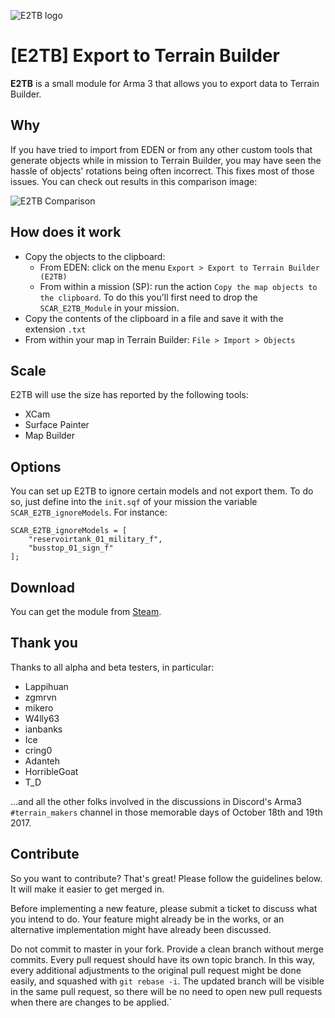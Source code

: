 ![E2TB logo](https://cldup.com/isZPFlSHn0.png)

# [E2TB] Export to Terrain Builder

**E2TB** is a small module for Arma 3 that allows you to export data to Terrain Builder.


## Why
If you have tried to import from EDEN or from any other custom tools that generate objects while in mission to Terrain Builder, you may have seen the hassle of objects' rotations being often incorrect. This fixes most of those issues. You can check out results in this comparison image:

![E2TB Comparison](https://cldup.com/eOdeb2Gtga.jpg)

## How does it work

  * Copy the objects to the clipboard:
    * From EDEN: click on the menu `Export > Export to Terrain Builder (E2TB)`
    * From within a mission (SP): run the action `Copy the map objects to the clipboard`. To do this you'll first need to drop the `SCAR_E2TB_Module` in your mission.
  * Copy the contents of the clipboard in a file and save it with the extension `.txt`
  * From within your map in Terrain Builder: `File > Import > Objects`

## Scale

E2TB will use the size has reported by the following tools:

  * XCam
  * Surface Painter
  * Map Builder

## Options

You can set up E2TB to ignore certain models and not export them. To do so, just define into the `init.sqf` of your mission the variable `SCAR_E2TB_ignoreModels`. For instance:

```sqf
SCAR_E2TB_ignoreModels = [
    "reservoirtank_01_military_f",
    "busstop_01_sign_f"
];
```

## Download

You can get the module from [Steam](http://steamcommunity.com/sharedfiles/filedetails/?id=1174073713).

## Thank you

Thanks to all alpha and beta testers, in particular:

  * Lappihuan
  * zgmrvn
  * mikero
  * W4lly63
  * ianbanks
  * Ice
  * cring0
  * Adanteh
  * HorribleGoat
  * T_D

...and all the other folks involved in the discussions in Discord's Arma3 `#terrain_makers` channel in those memorable days of October 18th and 19th 2017.

## Contribute

So you want to contribute? That's great! Please follow the guidelines below. It will make it easier to get merged in.

Before implementing a new feature, please submit a ticket to discuss what you intend to do. Your feature might already be in the works, or an alternative implementation might have already been discussed.

Do not commit to master in your fork. Provide a clean branch without merge commits. Every pull request should have its own topic branch. In this way, every additional adjustments to the original pull request might be done easily, and squashed with `git rebase -i`. The updated branch will be visible in the same pull request, so there will be no need to open new pull requests when there are changes to be applied.`

